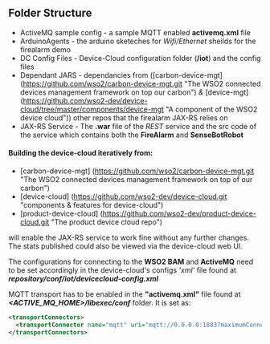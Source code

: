 ## Folder Structure

* ActiveMQ sample config	-	a sample MQTT enabled **activemq.xml** file
* ArduinoAgents	-	the arduino sketeches for *Wifi/Ethernet* sheilds for the firealarm demo
* DC Config Files	-	Device-Cloud configuration folder (**/iot**) and the config files
* Dependant JARS	-	dependancies from ([carbon-device-mgt] (https://github.com/wso2/carbon-device-mgt.git "The WSO2 connected devices management framework on top our carbon") *&* [device-mgt] (https://github.com/wso2-dev/device-cloud/tree/master/components/device-mgt "A component of the WSO2 device cloud")) other repos that the firealarm JAX-RS relies on
* JAX-RS Service	-	The **.war** file of the *REST* service and the src code of the service which contains both the **FireAlarm** and **SenseBotRobot**


#### Building the **device-cloud** iteratively from:

* [carbon-device-mgt] (https://github.com/wso2/carbon-device-mgt.git "The WSO2 connected devices management framework on top of our carbon") 
* [device-cloud] (https://github.com/wso2-dev/device-cloud.git "components & features for device-cloud") 
* [product-device-cloud] (https://github.com/wso2-dev/product-device-cloud.git "The product device cloud repo")  

will enable the JAX-RS service to work fine without any further changes. The stats published could also be viewed via the device-cloud web UI.

The configurations for connecting to the **WSO2 BAM** and **ActiveMQ** need to be set accordingly in the device-cloud's configs *'xml'* file found at  ***repository/conf/iot/devicecloud-config.xml***

MQTT transport has to be enabled in the **"activemq.xml"** file found at ***<ACTIVE_MQ_HOME>/libexec/conf*** folder. It is set as: 
```xml
<transportConnectors>
  <transportConnector name="mqtt" uri="mqtt://0.0.0.0:1883?maximumConnections=1000&amp;wireFormat.maxFrameSize=104857600&amp;transport.defaultKeepAlive=60000"/>
</transportConnectors>
```


